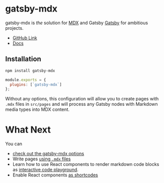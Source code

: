 # gatsby-mdx

gatsby-mdx is _the_ solution for [MDX](https://github.com/mdx-js/mdx)
and Gatsby [Gatsby](https://www.gatsbyjs.org/) for ambitious projects.

- [GitHub Link](https://github.com/ChristopherBiscardi/gatsby-mdx)
- [Docs](https://gatsby-mdx.netlify.com/)

## Installation

```sh
npm install gatsby-mdx
```

```javascript
module.exports = {
  plugins: [`gatsby-mdx`]
};
```

Without any options, this configuration will allow you to create pages
with `.mdx` files in `src/pages` and will process any Gatsby nodes
with Markdown media types into MDX content.

# What Next

You can

- [check out the gatsby-mdx
  options](https://gatsby-mdx.netlify.com/api-reference/options)
- Write pages [using `.mdx`
  files](https://gatsby-mdx.netlify.com/guides/writing-pages-in-mdx)
- Learn how to use React components to render markdown code blocks as
  [interactive code
  playground](https://gatsby-mdx.netlify.com/guides/creating-interactive-code-blocks).
- Enable React components [as shortcodes](https://gatsby-mdx.netlify.com/api-reference/options/global-scope)
